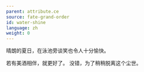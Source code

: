 ```yaml
---
parent: attribute.ce
source: fate-grand-order
id: water-shine
language: zh
weight: 0
---
```


晴朗的夏日，在泳池旁谈笑也令人十分愉快。

若有美酒相伴，就更好了。
没错，为了稍稍脱离这个尘世。
